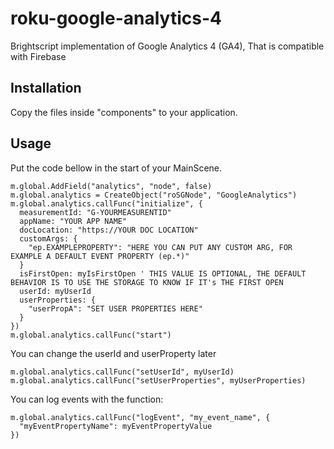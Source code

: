 # roku-google-analytics-4
Brightscript implementation of Google Analytics 4 (GA4), That is compatible with Firebase

## Installation
Copy the files inside "components" to your application.

## Usage
Put the code bellow in the start of your MainScene.

```brightscript
m.global.AddField("analytics", "node", false)
m.global.analytics = CreateObject("roSGNode", "GoogleAnalytics")
m.global.analytics.callFunc("initialize", {
  measurementId: "G-YOURMEASURENTID"
  appName: "YOUR APP NAME"
  docLocation: "https://YOUR DOC LOCATION"
  customArgs: {
    "ep.EXAMPLEPROPERTY": "HERE YOU CAN PUT ANY CUSTOM ARG, FOR EXAMPLE A DEFAULT EVENT PROPERTY (ep.*)"
  }
  isFirstOpen: myIsFirstOpen ' THIS VALUE IS OPTIONAL, THE DEFAULT BEHAVIOR IS TO USE THE STORAGE TO KNOW IF IT's THE FIRST OPEN
  userId: myUserId
  userProperties: {
    "userPropA": "SET USER PROPERTIES HERE"
  }
})
m.global.analytics.callFunc("start")
```

You can change the userId and userProperty later
```brightscript
m.global.analytics.callFunc("setUserId", myUserId)
m.global.analytics.callFunc("setUserProperties", myUserProperties)
```

You can log events with the function:
```brightscript
m.global.analytics.callFunc("logEvent", "my_event_name", {
  "myEventPropertyName": myEventPropertyValue
})
```
